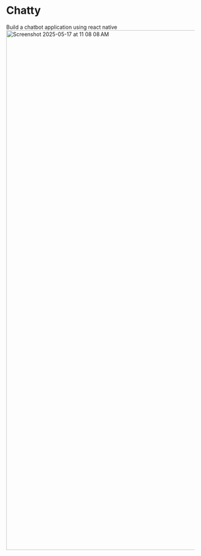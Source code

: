 # Chatty
Build a chatbot application using react native
<img width="1385" alt="Screenshot 2025-05-17 at 11 08 08 AM" src="https://github.com/user-attachments/assets/09fc63d5-da54-4ec5-8eee-225c60c3a684" />
